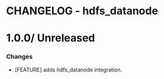 # CHANGELOG - hdfs_datanode

1.0.0/ Unreleased
==================

### Changes

* [FEATURE] adds hdfs_datanode integration.
